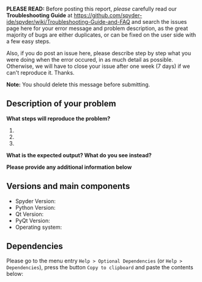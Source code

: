 **PLEASE READ:** Before posting this report, *please* carefully read our **Troubleshooting Guide** at https://github.com/spyder-ide/spyder/wiki/Troubleshooting-Guide-and-FAQ and search the issues page here for your error message and problem description, as the great majority of bugs are either duplicates, or can be fixed on the user side with a few easy steps.

Also, if you do post an issue here, please describe step by step what you were doing when the error occured, in as much detail as possible. Otherwise, we will have to close your issue after one week (7 days) if we can't reproduce it. Thanks.

**Note:** You should delete this message before submitting.

## Description of your problem

**What steps will reproduce the problem?**

1. 
2. 
3. 

**What is the expected output? What do you see instead?**


**Please provide any additional information below**


## Versions and main components

* Spyder Version:
* Python Version:
* Qt Version:
* PyQt Version:
* Operating system:


## Dependencies

Please go to the menu entry `Help > Optional Dependencies` (or
`Help > Dependencies`), press the button `Copy to clipboard`
and paste the contents below:
